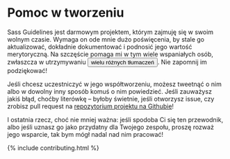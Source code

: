 
# Pomoc w tworzeniu

Sass Guidelines jest darmowym projektem, którym zajmuję się w swoim wolnym czasie. Wymaga on ode mnie dużo poświęcenia, by stale go aktualizować, dokładnie dokumentować i podnosić jego wartość merytoryczną. Na szczęście pomaga mi w tym wiele wspaniałych osób, zwłaszcza w utrzymywaniu <button type="button" data-modal-show="options-panel" class="link-like">wielu różnych tłumaczeń</button>. Nie zapomnij im podziękować!

Jeśli chcesz uczestniczyć w jego współtworzeniu, możesz tweetnąć o nim albo w dowolny inny sposób komuś o nim powiedzieć. Jeśli zauważysz jakiś błąd, choćby literówkę – byłoby świetnie, jeśli otworzysz issue, czy zrobisz pull request na [repozytorium projektu na Githubie](https://github.com/HugoGiraudel/sass-guidelines)!

I ostatnia rzecz, choć nie mniej ważna: jeśli spodoba Ci się ten przewodnik, albo jeśli uznasz go jako przydatny dla Twojego zespołu, proszę rozważ jego wsparcie, tak bym mógł nadal nad nim pracować!

{% include contributing.html %}
